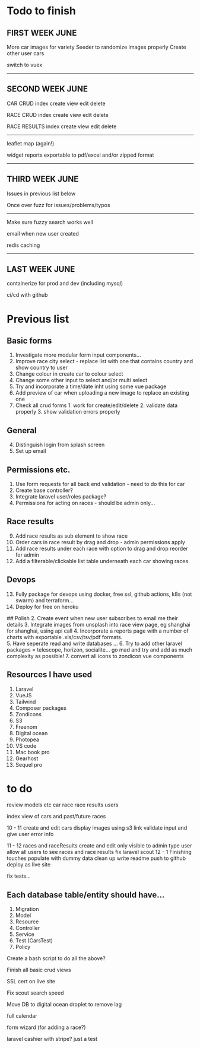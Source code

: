 # Todo to finish

## FIRST WEEK JUNE

More car images for variety
Seeder to randomize images properly
Create other user cars

switch to vuex

----------------------

## SECOND WEEK JUNE

CAR CRUD
index
create
view
edit
delete

RACE CRUD
index
create
view
edit
delete

RACE RESULTS
index
create
view
edit
delete

----------------------

leaflet map (again!)

widget reports
    exportable to pdf/excel and/or zipped format

----------------------

## THIRD WEEK JUNE

Issues in previous list below

Once over fuzz for issues/problems/typos

----------------------

Make sure fuzzy search works well

email when new user created

redis caching

----------------------

## LAST WEEK JUNE

containerize for prod and dev (including mysql)

ci/cd with github

# Previous list

## Basic forms
1. Investigate more modular form input components...
1. Improve race city select - replace list with one that contains country and show country to user
2. Change colour in create car to colour select
3. Change some other input to select and/or multi select
4. Try and incorporate a time/date inht using some vue package
5.  Add preview of car when uploading a new image to replace an existing one
6. Check all crud forms 1. work for create/edit/delete 2. validate data properly 3. show validation errors properly

## General
4. Distinguish login from splash screen
5. Set up email

## Permissions etc. 
1. Use form requests for all back end validation - need to do this for car
2. Create base controller? 
3. Integrate laravel user/roles package?
4. Permissions for acting on races - should be admin only... 

## Race results
9.  Add race results as sub element to show race
10. Order cars in race result by drag and drop - admin permissions apply
11. Add race results under each race with option to drag and drop reorder for admin
12. Add a filterable/clickable list table underneath each car showing races

##  Devops
13. Fully package for devops using docker, free ssl, github actions, k8s (not swarm) and terraform... 
14. Deploy for free on heroku

## Polish
2.  Create event when new user subscribes to email me their details
3.  Integrate images from unsplash into race view page, eg shanghai for shanghai, using api call
4.  Incorporate a reports page with a number of charts with exportable .xls/csv/tsv/pdf formats.  
5.  Have seperate read and write databases ... 
6.  Try to add other laravel packages = telescope, horizon, socialite... go mad and try and add as much complexity as possible! 
7.  convert all icons to zondicon vue components

## Resources I have used
1. Laravel
2. VueJS
3. Tailwind
4. Composer packages
5. Zondicons
6. S3
7. Freenom
8. Digital ocean
9. Photopea
10. VS code
11. Mac book pro
12. Gearhost
13. Sequel pro

# to do 

review models etc
    car
    race
    race results
    users

index view of cars and past/future races

10 - 11
create and edit cars
    display images using s3 link
    validate input and give user error info

11 - 12
races and raceResults 
    create and edit only visible to admin type user
    allow all users to see races and race results
fix laravel scout
12 - 1
Finishing touches
    populate with dummy data
    clean up
    write readme
    push to github
    deploy as live site

fix tests...

## Each database table/entity should have...

1. Migration
2. Model
3. Resource
4. Controller
5. Service
6. Test (CarsTest)
7. Policy

Create a bash script to do all the above?

Finish all basic crud views

SSL cert on live site

Fix scout search speed

Move DB to digital ocean droplet to remove lag

full calendar

form wizard (for adding a race?)

laravel cashier with stripe? just a test
